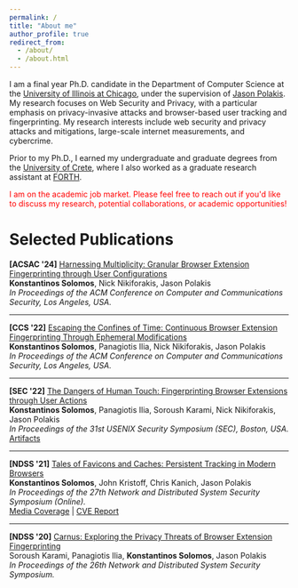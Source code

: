 ```yaml
---
permalink: /
title: "About me"
author_profile: true
redirect_from: 
  - /about/
  - /about.html
---
```

I am a final year Ph.D. candidate in the Department of Computer Science at the [University of Illinois at Chicago](https://cs.uic.edu/), under the supervision of [Jason Polakis](https://www.cs.uic.edu/~polakis/aboutme/). 
My research focuses on Web Security and Privacy, with a particular emphasis on privacy-invasive attacks and  browser-based user tracking and fingerprinting.
My research interests include web security and privacy attacks and mitigations, large-scale internet measurements, and cybercrime.

Prior to my Ph.D., I earned my undergraduate and graduate degrees from the [University of Crete](https://csd.uoc.gr), where I also worked as a graduate research assistant at [FORTH](https://ics.forth.gr).

<span style="color:red">I am on the academic job market. Please feel free to reach out if you'd like to discuss my research, potential collaborations, or academic opportunities!</span>


Selected Publications
======

**[ACSAC '24]** <a href="/files/ACSAC.pdf" target="_blank" rel="noopener noreferrer">Harnessing Multiplicity: Granular Browser Extension Fingerprinting through User Configurations</a>  
**Konstantinos Solomos**, Nick Nikiforakis, Jason Polakis  
*In Proceedings of the ACM Conference on Computer and Communications Security, Los Angeles, USA.*


---

**[CCS '22]** <a href="/files/chronos.pdf" target="_blank" rel="noopener noreferrer">Escaping the Confines of Time: Continuous Browser Extension Fingerprinting Through Ephemeral Modifications</a>  
**Konstantinos Solomos**, Panagiotis Ilia, Nick Nikiforakis, Jason Polakis  
*In Proceedings of the ACM Conference on Computer and Communications Security, Los Angeles, USA.*

---

**[SEC '22]** <a href="/files/dangers.pdf" target="_blank" rel="noopener noreferrer">The Dangers of Human Touch: Fingerprinting Browser Extensions through User Actions</a>  
**Konstantinos Solomos**, Panagiotis Ilia, Soroush Karami, Nick Nikiforakis, Jason Polakis  
*In Proceedings of the 31st USENIX Security Symposium (SEC), Boston, USA.*  
[Artifacts](https://github.com/kostassolo/dangers-of-human-touch)

---

**[NDSS '21]** <a href="/files/favicons.pdf" target="_blank" rel="noopener noreferrer">Tales of Favicons and Caches: Persistent Tracking in Modern Browsers</a>  
**Konstantinos Solomos**, John Kristoff, Chris Kanich, Jason Polakis  
*In Proceedings of the 27th Network and Distributed System Security Symposium (Online).*  
[Media Coverage](https://arstechnica.com/information-technology/2021/02/new-browser-tracking-hack-works-even-when-you-flush-caches-or-go-incognito/) | [CVE Report](https://cve.mitre.org/cgi-bin/cvename.cgi?name=CVE-2021-1861)

---

**[NDSS '20]** <a href="/files/carnus.pdf" target="_blank" rel="noopener noreferrer">Carnus: Exploring the Privacy Threats of Browser Extension Fingerprinting</a>  
Soroush Karami, Panagiotis Ilia, **Konstantinos Solomos**, Jason Polakis  
*In Proceedings of the 26th Network and Distributed System Security Symposium.*
